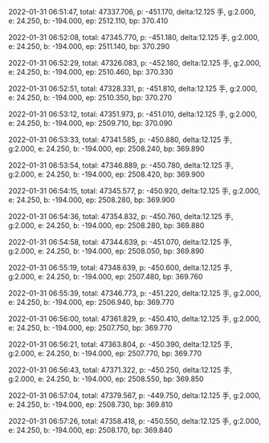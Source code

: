 2022-01-31 06:51:47, total: 47337.706, p: -451.170, delta:12.125 手, g:2.000, e: 24.250, b: -194.000, ep: 2512.110, bp: 370.410

2022-01-31 06:52:08, total: 47345.770, p: -451.180, delta:12.125 手, g:2.000, e: 24.250, b: -194.000, ep: 2511.140, bp: 370.290

2022-01-31 06:52:29, total: 47326.083, p: -452.180, delta:12.125 手, g:2.000, e: 24.250, b: -194.000, ep: 2510.460, bp: 370.330

2022-01-31 06:52:51, total: 47328.331, p: -451.810, delta:12.125 手, g:2.000, e: 24.250, b: -194.000, ep: 2510.350, bp: 370.270

2022-01-31 06:53:12, total: 47351.973, p: -451.010, delta:12.125 手, g:2.000, e: 24.250, b: -194.000, ep: 2509.710, bp: 370.090

2022-01-31 06:53:33, total: 47341.585, p: -450.880, delta:12.125 手, g:2.000, e: 24.250, b: -194.000, ep: 2508.240, bp: 369.890

2022-01-31 06:53:54, total: 47346.889, p: -450.780, delta:12.125 手, g:2.000, e: 24.250, b: -194.000, ep: 2508.420, bp: 369.900

2022-01-31 06:54:15, total: 47345.577, p: -450.920, delta:12.125 手, g:2.000, e: 24.250, b: -194.000, ep: 2508.280, bp: 369.900

2022-01-31 06:54:36, total: 47354.832, p: -450.760, delta:12.125 手, g:2.000, e: 24.250, b: -194.000, ep: 2508.280, bp: 369.880

2022-01-31 06:54:58, total: 47344.639, p: -451.070, delta:12.125 手, g:2.000, e: 24.250, b: -194.000, ep: 2508.050, bp: 369.890

2022-01-31 06:55:19, total: 47348.639, p: -450.600, delta:12.125 手, g:2.000, e: 24.250, b: -194.000, ep: 2507.480, bp: 369.760

2022-01-31 06:55:39, total: 47346.773, p: -451.220, delta:12.125 手, g:2.000, e: 24.250, b: -194.000, ep: 2506.940, bp: 369.770

2022-01-31 06:56:00, total: 47361.829, p: -450.410, delta:12.125 手, g:2.000, e: 24.250, b: -194.000, ep: 2507.750, bp: 369.770

2022-01-31 06:56:21, total: 47363.804, p: -450.390, delta:12.125 手, g:2.000, e: 24.250, b: -194.000, ep: 2507.770, bp: 369.770

2022-01-31 06:56:43, total: 47371.322, p: -450.250, delta:12.125 手, g:2.000, e: 24.250, b: -194.000, ep: 2508.550, bp: 369.850

2022-01-31 06:57:04, total: 47379.567, p: -449.750, delta:12.125 手, g:2.000, e: 24.250, b: -194.000, ep: 2508.730, bp: 369.810

2022-01-31 06:57:26, total: 47358.418, p: -450.550, delta:12.125 手, g:2.000, e: 24.250, b: -194.000, ep: 2508.170, bp: 369.840
